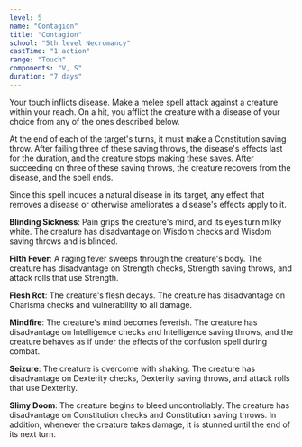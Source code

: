 ```yaml
---
level: 5
name: "Contagion"
title: "Contagion"
school: "5th level Necromancy"
castTime: "1 action"
range: "Touch"
components: "V, S"
duration: "7 days"
---
```


Your touch inflicts disease. Make a melee spell attack against a creature within your reach. On a hit, you afflict the creature with a disease of your choice from any of the ones described below.

At the end of each of the target's turns, it must make a Constitution saving throw. After failing three of these saving throws, the disease's effects last for the duration, and the creature stops making these saves. After succeeding on three of these saving throws, the creature recovers from the disease, and the spell ends.

Since this spell induces a natural disease in its target, any effect that removes a disease or otherwise ameliorates a disease's effects apply to it.

**Blinding Sickness**: Pain grips the creature's mind, and its eyes turn milky white. The creature has disadvantage on Wisdom checks and Wisdom saving throws and is blinded.

**Filth Fever**: A raging fever sweeps through the creature's body. The creature has disadvantage on Strength checks, Strength saving throws, and attack rolls that use Strength.

**Flesh Rot**: The creature's flesh decays. The creature has disadvantage on Charisma checks and vulnerability to all damage.

**Mindfire**: The creature's mind becomes feverish. The creature has disadvantage on Intelligence checks and Intelligence saving throws, and the creature behaves as if under the effects of the confusion spell during combat.

**Seizure**: The creature is overcome with shaking. The creature has disadvantage on Dexterity checks, Dexterity saving throws, and attack rolls that use Dexterity.

**Slimy Doom**: The creature begins to bleed uncontrollably. The creature has disadvantage on Constitution checks and Constitution saving throws. In addition, whenever the creature takes damage, it is stunned until the end of its next turn.
